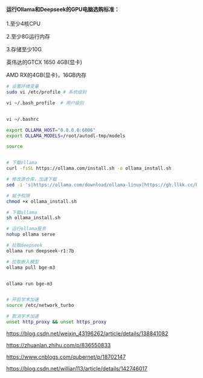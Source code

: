 #### 运行Ollama和Deepseek的GPU电脑选购标准：

1.至少4核CPU

2.至少8G运行内存

3.存储至少10G



英伟达的GTCX 1650 4GB(显卡)

AMD RX的4GB(显卡)，16GB内存





```bash
# 设置环境变量
sudo vi /etc/profile # 系统级别

vi ~/.bash_profile  # 用户级别


vi ~/.bashrc

export OLLAMA_HOST="0.0.0.0:6006"
export OLLAMA_MODELS=/root/autodl-tmp/models

source


# 下载ollama
curl -fsSL https://ollama.com/install.sh -o ollama_install.sh

# 修改源仓库，加速下载
sed -i 's|https://ollama.com/download/ollama-linux|https://gh.llkk.cc/https://github.com/ollama/ollama/releases/download/v0.5.7/ollama-linux|g' ollama_install.sh

# 赋予权限
chmod +x ollama_install.sh

# 下载ollama
sh ollama_install.sh

# 运行ollama服务
nohup ollama serve

# 拉取deepseek
ollama run deepseek-r1:7b

# 拉取嵌入模型
ollama pull bge-m3


ollama run bge-m3


# 开启学术加速
source /etc/network_turbo

# 取消学术加速
unset http_proxy && unset https_proxy


```









https://blog.csdn.net/weixin_43196262/article/details/138841082

https://zhuanlan.zhihu.com/p/836550833

https://www.cnblogs.com/qubernet/p/18702147

https://blog.csdn.net/willian113/article/details/142746017









